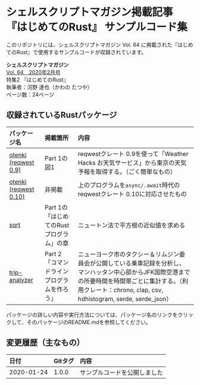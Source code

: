 # シェルスクリプトマガジン掲載記事 『はじめてのRust』 サンプルコード集

このリポジトリには、シェルスクリプトマガジン Vol. 64 に掲載された『はじめてのRust』で使用するサンプルコードが収録されています。

**シェルスクリプトマガジン**</br>
[Vol. 64　2020年2月号][shellmag-vol-64]</br>
特集2 『はじめてのRust』</br>
執筆者：河野 達也（かわの たつや）</br>
ページ数：24ページ

[shellmag-vol-64]: https://shell-mag.com/vol-64/

## 収録されているRustパッケージ

| パッケージ名 | 掲載箇所 | 内容 |
|:--|:--|:--|
| [otenki (reqwest 0.9)][otenki-req09] | Part 1の図1 | reqwestクレート 0.9を使って「Weather Hacks お天気サービス」から東京の天気予報を取得する。（ごく簡単なもの） |
| [otenki (reqwest 0.10)][otenki-req010] | 非掲載 | 上のプログラムを`async/.await`時代のreqwestクレート 0.10に対応させたもの |
| [sqrt][sqrt] | Part 1の「はじめてのRustプログラム」の章 | ニュートン法で平方根の近似値を求める |
| [trip-analyzer][trip-analyzer] | Part 2 「コマンドラインプログラムを作ろう」 | ニューヨーク市のタクシー＆リムジン委員会が公開している乗車記録を分析し、マンハッタン中心部からJFK国際空港までの所要時間を時間帯ごとに集計する。（利用クレート：chrono, clap, csv, hdhistogram, serde, serde_json） |

パッケージの詳しい内容や実行方法については、パッケージ名のリンクをクリックして、そのパッケージのREADME.mdを参照してください。

[otenki-req09]: ./otenki-req09
[otenki-req010]: ./otenki-req010
[sqrt]: ./sqrt
[trip-analyzer]: ./trip-analyzer

## 変更履歴（主なもの）

| 日付 | Gitタグ | 内容 |
|:--|:--|:--|
| 2020-01-24 | 1.0.0 | サンプルコードを公開しました |
